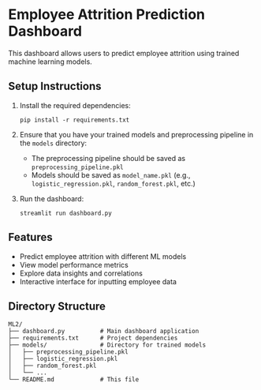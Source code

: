# Employee Attrition Prediction Dashboard

This dashboard allows users to predict employee attrition using trained machine learning models.

## Setup Instructions

1. Install the required dependencies:
   ```
   pip install -r requirements.txt
   ```

2. Ensure that you have your trained models and preprocessing pipeline in the `models` directory:
   - The preprocessing pipeline should be saved as `preprocessing_pipeline.pkl`
   - Models should be saved as `model_name.pkl` (e.g., `logistic_regression.pkl`, `random_forest.pkl`, etc.)

3. Run the dashboard:
   ```
   streamlit run dashboard.py
   ```

## Features

- Predict employee attrition with different ML models
- View model performance metrics
- Explore data insights and correlations
- Interactive interface for inputting employee data

## Directory Structure

```
ML2/
├── dashboard.py          # Main dashboard application
├── requirements.txt      # Project dependencies
├── models/               # Directory for trained models
│   ├── preprocessing_pipeline.pkl
│   ├── logistic_regression.pkl
│   ├── random_forest.pkl
│   └── ...
└── README.md             # This file
```
